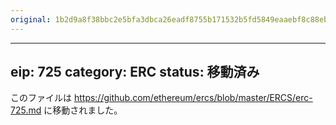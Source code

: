 ```yaml
---
original: 1b2d9a8f38bbc2e5bfa3dbca26eadf8755b171532b5fd5849eaaebf8c88eb27c
---
```


---
eip: 725
category: ERC
status: 移動済み
---

このファイルは https://github.com/ethereum/ercs/blob/master/ERCS/erc-725.md に移動されました。